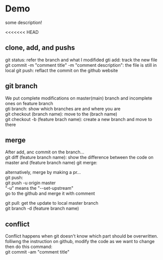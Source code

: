 # Demo

some description!

<<<<<<< HEAD
## clone, add, and pushs
git status: refer the branch and what I modifided
gti add: track the new file
git commit -m "comment title" -m "comment description": the file is still in local
git push: reflact the commit on the github website

## git branch
We put complete modifications on master(main) branch and incomplete ones on feature branch   
gti branch: show which branches are and where you are  
git checkout (branch name):  move to the (brach name)  
git checkout -b (feature brach name): create a new branch and move to there  

## merge 
After add, anc commit on the branch...  
git diff (feature branch name): show the difference between the code on master and (feature branch name) 
git merge:  

alternatively, merge by making a pr...  
git push:  
git push -u origin master  
"-u" means the "--set-upstream"  
go to the github and merge it with comment  

git pull: get the update to local master branch  
git branch -d (feature branch name)  

## conflict
Conflict happens when git doesn't know which part should be overwritten.  
folliwng the instruction on github, modify the code as we want to change  
then do this command:  
git commit -am "comment title"  